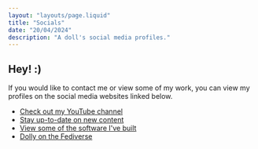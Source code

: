 ```yaml
---
layout: "layouts/page.liquid"
title: "Socials"
date: "20/04/2024"
description: "A doll's social media profiles."
---
```


## Hey! :)

If you would like to contact me or view some of my work, you can view my profiles on the social media websites linked below.

- [Check out my YouTube channel](https://youtube.com/@angeldollface666)
- [Stay up-to-date on new content](https://instagram.com/angeldollface666)
- [View some of the software I've built](https://github.com/angeldollface)
- [Dolly on the Fediverse](https://mastodon.social/@angeldollface666)
